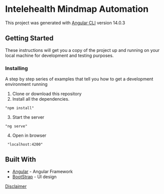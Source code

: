 # Intelehealth Mindmap Automation

This project was generated with [Angular CLI](https://github.com/angular/angular-cli) version 14.0.3

## Getting Started

These instructions will get you a copy of the project up and running on your local machine for development and testing purposes.

### Installing

A step by step series of examples that tell you how to get a development environment running

1. Clone or download this repository
2. Install all the dependencies.

```
"npm install"
```

3. Start the server

```
"ng serve"
```

4. Open in browser

```
 "localhost:4200"
```

## Built With

- [Angular](https://angular.io/) - Angular Framework
- [BootStrap](https://getbootstrap.com/) - UI design

[Disclaimer](https://github.com/Intelehealth/Mindmap-Creator-SPA/blob/main/HEALTHCARE%20DISCLAIMER.md)
